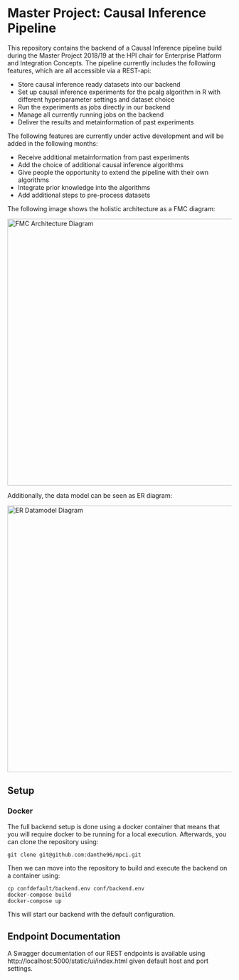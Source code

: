 # Master Project: Causal Inference Pipeline

This repository contains the backend of a Causal Inference pipeline build during the Master Project 2018/19 at the HPI chair for Enterprise Platform and Integration Concepts. The pipeline currently includes the following features, which are all accessible via a REST-api:

- Store causal inference ready datasets into our backend
- Set up causal inference experiments for the pcalg algorithm in R with different hyperparameter settings and dataset choice
- Run the experiments as jobs directly in our backend
- Manage all currently running jobs on the backend
- Deliver the results and metainformation of past experiments 

The following features are currently under active development and will be added in the following months:

- Receive additional metainformation from past experiments
- Add the choice of additional causal inference algorithms
- Give people the opportunity to extend the pipeline with their own algorithms 
- Integrate prior knowledge into the algorithms
- Add additional steps to pre-process datasets

The following image shows the holistic architecture as a FMC diagram:

<img src="https://github.com/danthe96/mpci/blob/feature/readme/docs/fmc_architecture.png?raw=true" width="600" title="FMC Architecture Diagram">

Additionally, the data model can be seen as ER diagram:

<img src="https://github.com/danthe96/mpci/blob/feature/readme/docs/er_diagram.png" width="600" title="ER Datamodel Diagram">

## Setup

### Docker

The full backend setup is done using a docker container that means that you will require docker to be running for a local execution. Afterwards, you can clone the repository using:

```
git clone git@github.com:danthe96/mpci.git
```

Then we can move into the repository to build and execute the backend on a container using:

```
cp confdefault/backend.env conf/backend.env
docker-compose build
docker-compose up
```

This will start our backend with the default configuration.

## Endpoint Documentation

A Swagger documentation of our REST endpoints is available using
http://localhost:5000/static/ui/index.html
given default host and port settings.
